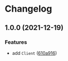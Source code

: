 # Changelog

## 1.0.0 (2021-12-19)


### Features

* add `Client` ([610a916](https://www.github.com/brokeyourbike/twilio-api-client-php/commit/610a9169c3ef1b66311982ff86d62d89fde51060))
